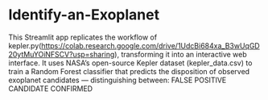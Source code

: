 # Identify-an-Exoplanet
This Streamlit app replicates the workflow of kepler.py(https://colab.research.google.com/drive/1UdcBi684xa_B3wUqGD20ytMuYOiNFSCV?usp=sharing), transforming it into an interactive web interface. It uses NASA’s open-source Kepler dataset (kepler_data.csv) to train a Random Forest classifier that predicts the disposition of observed exoplanet candidates — distinguishing between: FALSE POSITIVE CANDIDATE CONFIRMED
